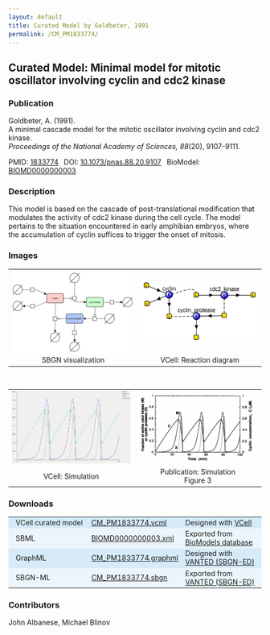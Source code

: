 ```yaml
---
layout: default
title: Curated Model by Goldbeter, 1991
permalink: /CM_PM1833774/
---
```

## Curated Model: Minimal model for mitotic oscillator involving cyclin and cdc2 kinase

### Publication 

Goldbeter, A. (1991). <br />
A minimal cascade model for the mitotic oscillator involving cyclin and cdc2 kinase. <br />
<i> Proceedings of the National Academy of Sciences, 88</i>(20), 9107-9111.

 PMID: <a href="https://www.ncbi.nlm.nih.gov/pubmed/?term=1833774">1833774</a>&ensp; 
 DOI: <a href="https://doi.org/10.1073/pnas.88.20.9107">10.1073/pnas.88.20.9107</a>&ensp;
 BioModel: <a href="https://www.ebi.ac.uk/biomodels/BIOMD0000000003">BIOMD0000000003</a><br />

### Description
This model is based on the cascade of post-translational modification that modulates the activity of cdc2 kinase during the cell cycle. The model pertains to the situation encountered in early amphibian embryos, where the accumulation of cyclin suffices to trigger the onset of mitosis. 

### Images
<center>
 <table> 
 <td align="center" width="400"><a href="https://modelbricks.github.io/images/SBGNfiles/CM_MinMitOscil_SBGN.PNG"><img width="350" align="center" src="/images/SBGNfiles/CM_MinMitOscil_SBGN.PNG"/></a></td>
  <td align="center" width="400"><a href="https://modelbricks.github.io/images/Vcellimages/CM_MinMitOscil_VCellReactionDiagram.PNG"><img width="350" align="center" src="/images/Vcellimages/CM_MinMitOscil_VCellReactionDiagram.PNG"/></a></td>
 <tr>
   <td align="center"> SBGN visualization</td>
   <td align="center"> VCell: Reaction diagram</td>
 </tr>
 </table>
 <br />
 <table>
   <td align="center" width="400"><a href="https://modelbricks.github.io/images/Vcellimages/CM_MinMitOscil_VCellSimulation.PNG"><img width="350" src="/images/Vcellimages/CM_MinMitOscil_VCellSimulation.PNG"/></a></td>
   <td align="center" width="400"><a href="https://modelbricks.github.io/images/publications/CM_PM1833774_Sim.PNG"><img width="350" src="/images/publications/CM_PM1833774_Sim.PNG"/></a></td>
 <tr>
  <td align="center"> VCell: Simulation</td>
  <td align="center"> Publication: Simulation <br /> Figure 3</td>
 </tr>
 </table>
</center>
 
### Downloads
<center>
 <table>
  <td width="33%" bgcolor="#D6EAF8">&nbsp; VCell curated model </td>
  <td width="33%" bgcolor="#D6EAF8"><a href="/modelbricks/VCML_SBMLfiles/CM_PM1833774.vcml">CM_PM1833774.vcml</a></td>
  <td width="33%" bgcolor="#D6EAF8"> Designed with <a href="http://vcell.org"> VCell</a></td>
  <tr>
   <td bgcolor="#EBF5FB">&nbsp; SBML </td>
   <td bgcolor="#EBF5FB"><a href="/modelbricks/VCML_SBMLfiles/BIOMD0000000003.xml">BIOMD0000000003.xml</a></td>
   <td bgcolor="#EBF5FB"> Exported from <a href="https://www.ebi.ac.uk/biomodels/BIOMD0000000003">BioModels database</a></td>
  </tr>
  <tr>
   <td bgcolor="#D6EAF8">&nbsp; GraphML </td>
   <td bgcolor="#D6EAF8"><a href="/modelbricks/SBGNexecutablefiles/CM_PM1833774.graphml">CM_PM1833774.graphml</a></td>
   <td bgcolor="#D6EAF8"> Designed with <a href="https://immersive-analytics.infotech.monash.edu/vanted/addons/sbgn-ed/">VANTED (SBGN-ED)</a></td>
  </tr>
  <tr>
   <td bgcolor="#EBF5FB">&nbsp; SBGN-ML </td>
   <td bgcolor="#EBF5FB"><a href="/modelbricks/SBGNexecutablefiles/CM_PM1833774.sbgn">CM_PM1833774.sbgn</a></td>
   <td bgcolor="#EBF5FB"> Exported from <a href="https://immersive-analytics.infotech.monash.edu/vanted/addons/sbgn-ed/">VANTED (SBGN-ED)</a></td>
  </tr>
 </table>
</center>
 
### Contributors
John Albanese, Michael Blinov
